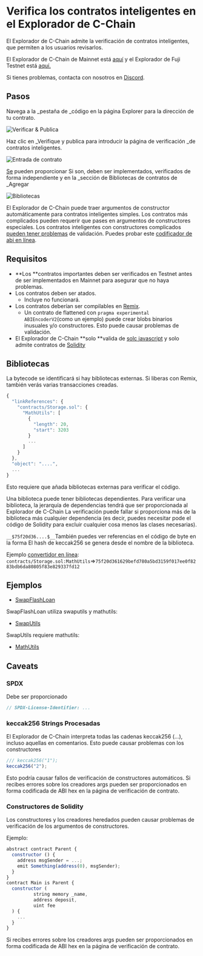 # Verifica los contratos inteligentes en el Explorador de C-Chain

El Explorador de C-Chain admite la verificación de contratos inteligentes, que permiten a los usuarios revisarlos.

El Explorador de C-Chain de Mainnet está [aquí](https://cchain.explorer.avax.network/) y el Explorador de Fuji Testnet está [aquí.](https://cchain.explorer.avax-test.network/)

Si tienes problemas, contacta con nosotros en [Discord](https://chat.avalabs.org).

## Pasos

Navega a la _pestaña de _código en la página Explorer para la dirección de tu contrato.

![Verificar &amp; Publica](../../../.gitbook/assets/smart-contract-verify-page.png)

Haz clic en _Verifique y publica para introducir la página de verificación _de contratos inteligentes.

![Entrada de contrato](../../../.gitbook/assets/smart-contract-input-page.png)

[Se](https://docs.soliditylang.org/en/v0.8.4/contracts.html?highlight=libraries#libraries) pueden proporcionar Si son, deben ser implementados, verificados de forma independiente y en la _sección de Bibliotecas de contratos de _Agregar

![Bibliotecas](../../../.gitbook/assets/smart-contract-library.png)

El Explorador de C-Chain puede traer argumentos de constructor automáticamente para contratos inteligentes simples. Los contratos más complicados pueden requerir que pases en argumentos de constructores especiales. Los contratos inteligentes con constructores complicados [pueden tener problemas](verify-smart-contracts.md#caveats) de validación. Puedes probar este [codificador de abi en línea](https://abi.hashex.org/).

## Requisitos

* **Los **contratos importantes deben ser verificados en Testnet antes de ser implementados en Mainnet para asegurar que no haya problemas.
* Los contratos deben ser atados.
   * Incluye no funcionará.
* Los contratos deberían ser compilables en [Remix](https://remix.ethereum.org).
   * Un contrato de flattened con `pragma experimental ABIEncoderV2`\(como un ejemplo\) puede crear blobs binarios inusuales y/o constructores. Esto puede causar problemas de validación.
* El Explorador de C-Chain **solo **valida de [solc javascript](https://github.com/ethereum/solc-bin) y solo admite contratos de [Solidity](https://docs.soliditylang.org)

## Bibliotecas

La bytecode se identificará si hay bibliotecas externas. Si liberas con Remix, también verás varias transacciones creadas.

```javascript
{
  "linkReferences": {
    "contracts/Storage.sol": {
      "MathUtils": [
        {
          "length": 20,
          "start": 3203
        }
        ...
      ]
    }
  },
  "object": "....",
  ...
}
```

Esto requiere que añada bibliotecas externas para verificar el código.

Una biblioteca puede tener bibliotecas dependientes. Para verificar una biblioteca, la jerarquía de dependencias tendrá que ser proporcionada al Explorador de C-Chain La verificación puede fallar si proporciona más de la biblioteca más cualquier dependencia \(es decir, puedes necesitar pode el código de Solidity para excluir cualquier cosa menos las clases necesarias\).

`__$75f20d36....$__`También puedes ver referencias en el código de byte en la forma El hash de keccak256 se genera desde el nombre de la biblioteca.

Ejemplo [convertidor en línea](https://emn178.github.io/online-tools/keccak_256.html): `contracts/Storage.sol:MathUtils`=>`75f20d361629befd780a5bd3159f017ee0f8283bdb6da80805f83e829337fd12`

## Ejemplos

* [SwapFlashLoan](https://cchain.explorer.avax-test.network/address/0x12DF75Fed4DEd309477C94cE491c67460727C0E8/contracts)

SwapFlashLoan utiliza swaputils y mathutils:

* [SwapUtils](https://cchain.explorer.avax-test.network/address/0x6703e4660E104Af1cD70095e2FeC337dcE034dc1/contracts)

SwapUtils requiere mathutils:

* [MathUtils](https://cchain.explorer.avax-test.network/address/0xbA21C84E4e593CB1c6Fe6FCba340fa7795476966/contracts)

## Caveats

### SPDX

Debe ser proporcionado

```javascript
// SPDX-License-Identifier: ...
```

### keccak256 Strings Procesadas

El Explorador de C-Chain interpreta todas las cadenas keccak256 \(...\), incluso aquellas en comentarios. Esto puede causar problemas con los constructores

```javascript
/// keccak256("1");
keccak256("2");
```

Esto podría causar fallos de verificación de constructores automáticos. Si recibes errores sobre los creadores args pueden ser proporcionados en forma codificada de ABI hex en la página de verificación de contrato.

### Constructores de Solidity

Los constructores y los creadores heredados pueden causar problemas de verificación de los argumentos de constructores.

Ejemplo:

```javascript
abstract contract Parent {
  constructor () {
    address msgSender = ...;
    emit Something(address(0), msgSender);
  }
}
contract Main is Parent {
  constructor (
          string memory _name,
          address deposit,
          uint fee
  ) {
    ...
  }
}
```

Si recibes errores sobre los creadores args pueden ser proporcionados en forma codificada de ABI hex en la página de verificación de contrato.


